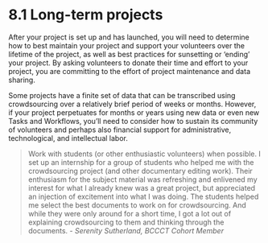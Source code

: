 # 8.1 Long-term projects

After your project is set up and has launched, you will need to determine how to best maintain your project and support your volunteers over the lifetime of the project, as well as best practices for sunsetting or ‘ending’ your project. By asking volunteers to donate their time and effort to your project, you are committing to the effort of project maintenance and data sharing.

Some projects have a finite set of data that can be transcribed using crowdsourcing over a relatively brief period of weeks or months. However, if your project perpetuates for months or years using new data or even new Tasks and Workflows, you’ll need to consider how to sustain its community of volunteers and perhaps also financial support for administrative, technological, and intellectual labor.

> Work with students (or other enthusiastic volunteers) when possible. I set up an internship for a group of students who helped me with the crowdsourcing project (and other documentary editing work). Their enthusiasm for the subject material was refreshing  and enlivened my interest for what I already knew was a great project, but appreciated an injection of excitement into what I was doing. The students helped me select the best documents to work on for crowdsourcing. And while they were only around for a short time, I got a lot out of explaining crowdsourcing to them and thinking through the documents. *- Serenity Sutherland, BCCCT Cohort Member*




















